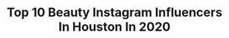 ---
title: Top 10 Beauty Instagram Influencers In Houston In 2020
description: >-
  Find top beauty Instagram influencers in Houston in 2020. Most popular hashtags: #houston #sheingals #houstonmodels #ootd.
platform: Instagram
profiles:
  - username: "anaalvarezblog"
    fullname: >-
      ana alvarez
    location: "United States"
    followers: 35611
    engagement: 224
    commentsToLikes: 0.367992
    id: ck14kwr6krpga0i199eex5bjc
    verified: false
    hashtags: "#vicidolls, #vicicollab, #lovelulus, #lulusambassador"
  - username: "thelhway"
    fullname: >-
      Laie Holloway
    location: "United States"
    followers: 34884
    engagement: 312
    commentsToLikes: 0.026615
    id: ck5c7qorh80ew0i11qahbcf1o
    verified: false
    hashtags: "#cuckforona, #happybirthday, #candy, #photooftheday"
  - username: "emilypokora"
    fullname: >-
      Emily Pokora
    location: "United States"
    followers: 27110
    engagement: 82
    commentsToLikes: 0.045352
    id: ck14kmth5qamp0i19qhig1jk2
    verified: false
    hashtags: "#mexico, #mayanculture, #riveroakshouston, #goodvibesonly"
  - username: "juanyyasminn"
    fullname: >-
      Juany Yasmin - Beautybyyasmin_
    location: "United States"
    followers: 67011
    engagement: 798
    commentsToLikes: 0.016347
    id: ck0tyv6l5o70l0i19bh6lou6e
    verified: false
    hashtags: "#lb, #babyfashion, #babyfashionista, #boymom"
  - username: "tiffanynicholsdesign"
    fullname: >-
      Tiffany Nichols
    location: "United States"
    followers: 44718
    engagement: 152
    commentsToLikes: 0.062153
    id: ck15rsds39gk60i19fcqndpm8
    verified: false
    hashtags: "#tiffanynicholsdesign, #relaxrelaterelease, #onecremesomanyuses, #shoedazzlepartner"
  - username: "keepingupwithmaribel"
    fullname: >-
      𝙼𝚊𝚛𝚒𝚋𝚎𝚕 𝚅𝚒𝚕𝚕𝚊𝚗𝚞𝚎𝚟𝚊 🌱
    location: "United States"
    followers: 2570
    engagement: 1346
    commentsToLikes: 0.463854
    id: ck135acw20i8h0i19vgpnt81m
    verified: false
    hashtags: "#birthdayoutfit, #hope, #wiwtd, #outfitinspiration"
  - username: "lifetolauren"
    fullname: >-
      Lifestyle Blog
    location: "United States"
    followers: 72182
    engagement: 153
    commentsToLikes: 0.045195
    id: ck0txw805kprq0i19y8nl6w6j
    verified: false
    hashtags: "#firstpregnancy, #tiedyefashion, #bumpstyle, #athleticwear"
  - username: "jessicamelgoza_"
    fullname: >-
      𝐉 𝐄 𝐒 𝐒 𝐈 𝐂 𝐀
    location: "United States"
    followers: 11078
    engagement: 494
    commentsToLikes: 0.688197
    id: ck14j9uovja5r0i19msnx1s88
    verified: false
    hashtags: "#gifted, #livelovelayer, #thephylaeffect, #liketkit"
  - username: "charmingcharltonphotos"
    fullname: >-
      CHARMING  CHARLTON
    location: "United States"
    followers: 57331
    engagement: 81
    commentsToLikes: 0.043443
    id: ck0tt00bc0k950i19fns6158u
    verified: false
    hashtags: "#charmingcharlton, #lightedit, #houstonphotographers, #jackskellington"
  - username: "urgirladrie"
    fullname: >-
      Adrieanna Sauceda
    location: "United States"
    followers: 10639
    engagement: 2321
    commentsToLikes: 0.047380
    id: ck8wfow35g1b80j78hos5iwhh
    verified: false
    hashtags: "#fallinginlove, #prettygirls, #tiktok, #dollskill"
---